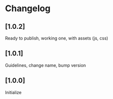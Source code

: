 # Changelog 

## [1.0.2]
Ready to publish, working one, with assets (js, css)

## [1.0.1]
Guidelines, change name, bump version

## [1.0.0]
Initialize